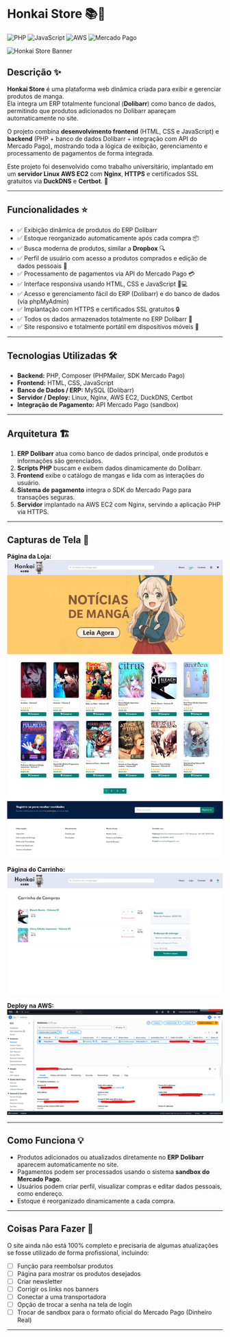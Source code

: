 # Honkai Store 📚🛒

![PHP](https://img.shields.io/badge/PHP-8.3-blue)
![JavaScript](https://img.shields.io/badge/JavaScript-ES6-yellow)
![AWS](https://img.shields.io/badge/AWS-EC2-orange)
![Mercado Pago](https://img.shields.io/badge/Mercado%20Pago-API-blueviolet)

![Honkai Store Banner](./img/showcase/home.png) <!-- Substitua pelo seu banner real -->

## Descrição ✨

**Honkai Store** é uma plataforma web dinâmica criada para exibir e gerenciar produtos de manga.  
Ela integra um ERP totalmente funcional (**Dolibarr**) como banco de dados, permitindo que produtos adicionados no Dolibarr apareçam automaticamente no site.  

O projeto combina **desenvolvimento frontend** (HTML, CSS e JavaScript) e **backend** (PHP + banco de dados Dolibarr + integração com API do Mercado Pago), mostrando toda a lógica de exibição, gerenciamento e processamento de pagamentos de forma integrada.  

Este projeto foi desenvolvido como trabalho universitário, implantado em um **servidor Linux AWS EC2** com **Nginx**, **HTTPS** e certificados SSL gratuitos via **DuckDNS** e **Certbot**. 🚀

---

## Funcionalidades ⭐

- ✅ Exibição dinâmica de produtos do ERP Dolibarr  
- ✅ Estoque reorganizado automaticamente após cada compra 📦  
- ✅ Busca moderna de produtos, similar a **Dropbox** 🔍  
- ✅ Perfil de usuário com acesso a produtos comprados e edição de dados pessoais 👤  
- ✅ Processamento de pagamentos via API do Mercado Pago 💳  
- ✅ Interface responsiva usando HTML, CSS e JavaScript 📱💻  
- ✅ Acesso e gerenciamento fácil do ERP (Dolibarr) e do banco de dados (via phpMyAdmin)  
- ✅ Implantação com HTTPS e certificados SSL gratuitos 🔒  
- ✅ Todos os dados armazenados totalmente no ERP Dolibarr 💾  
- ✅ Site responsivo e totalmente portátil em dispositivos móveis 📱

---

## Tecnologias Utilizadas 🛠️

- **Backend:** PHP, Composer (PHPMailer, SDK Mercado Pago)  
- **Frontend:** HTML, CSS, JavaScript  
- **Banco de Dados / ERP:** MySQL (Dolibarr)  
- **Servidor / Deploy:** Linux, Nginx, AWS EC2, DuckDNS, Certbot  
- **Integração de Pagamento:** API Mercado Pago (sandbox)

---

## Arquitetura 🏗️

1. **ERP Dolibarr** atua como banco de dados principal, onde produtos e informações são gerenciados.  
2. **Scripts PHP** buscam e exibem dados dinamicamente do Dolibarr.  
3. **Frontend** exibe o catálogo de mangas e lida com as interações do usuário.  
4. **Sistema de pagamento** integra o SDK do Mercado Pago para transações seguras.  
5. **Servidor** implantado na AWS EC2 com Nginx, servindo a aplicação PHP via HTTPS.  

---

## Capturas de Tela 📸

**Página da Loja:**  
![Home](./img/showcase/store.png)

**Página do Carrinho:**  
![Carrinho](./img/showcase/cart.png)

**Deploy na AWS:**  
![AWS](./img/showcase/aws.png)

---

## Como Funciona 💡

- Produtos adicionados ou atualizados diretamente no **ERP Dolibarr** aparecem automaticamente no site.  
- Pagamentos podem ser processados usando o sistema **sandbox do Mercado Pago**.  
- Usuários podem criar perfil, visualizar compras e editar dados pessoais, como endereço.  
- Estoque é reorganizado dinamicamente a cada compra.  

---

## Coisas Para Fazer 🤝

O site ainda não está 100% completo e precisaria de algumas atualizações se fosse utilizado de forma profissional, incluindo:

- [ ] Função para reembolsar produtos
- [ ] Página para mostrar os produtos desejados
- [ ] Criar newsletter
- [ ] Corrigir os links nos banners
- [ ] Conectar a uma transportadora
- [ ] Opção de trocar a senha na tela de login
- [ ] Trocar de sandbox para o formato oficial do Mercado Pago (Dinheiro Real)

---


